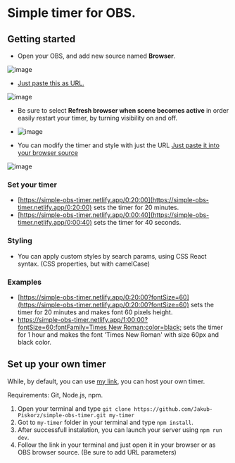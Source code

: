 # Simple timer for OBS.

## Getting started
- Open your OBS, and add new source named **Browser**.

![image](https://github.com/Jakub-Piskorz/simple-obs-timer/assets/54907055/46cac22e-dc26-450f-9e7b-196a0c817cbc)

- [Just paste this as URL.](https://simple-obs-timer.netlify.app/0:01:00?color=black;fontSize=60;fontWeight=600;)

![image](https://github.com/Jakub-Piskorz/simple-obs-timer/assets/54907055/aceb543d-2d76-42e9-a1cf-68439bff3733)

- Be sure to select **Refresh browser when scene becomes active** in order easily restart your timer, by turning visibility on and off.

- ![image](https://github.com/Jakub-Piskorz/simple-obs-timer/assets/54907055/ea34e507-ba3f-4390-8924-fbac3bd01cb6)

- You can modify the timer and style with just the URL
[Just paste it into your browser source ](https://simple-obs-timer.netlify.app/0:01:00?color=black;fontSize=60;fontWeight=600;)

![image](https://github.com/Jakub-Piskorz/simple-obs-timer/assets/54907055/2fb4c036-d9b1-4d0a-b613-9715b3f4d937)



### Set your timer

- [https://simple-obs-timer.netlify.app/0:20:00](https://simple-obs-timer.netlify.app/0:20:00) sets the timer for 20 minutes.
- [https://simple-obs-timer.netlify.app/0:00:40](https://simple-obs-timer.netlify.app/0:00:40) sets the timer for 40 seconds.

### Styling

- You can apply custom styles by search params, using CSS React syntax. (CSS properties, but with camelCase)

### Examples

- [https://simple-obs-timer.netlify.app/0:20:00?fontSize=60](https://simple-obs-timer.netlify.app/0:20:00?fontSize=60) sets the timer for 20 minutes and makes font 60 pixels height.
- [https://simple-obs-timer.netlify.app/1:00:00?fontSize=60;fontFamily=Times New Roman;color=black;](https://simple-obs-timer.netlify.app/1:00:00?fontSize=60;fontFamily=Times%20New%20Roman;color=black;) sets the timer for 1 hour and makes the font 'Times New Roman' with size 60px and black color.

## Set up your own timer
While, by default, you can use [my link](https://simple-obs-timer.netlify.app/0:20:00), you can host your own timer.

Requirements: Git, Node.js, npm.

1. Open your terminal and type `git clone https://github.com/Jakub-Piskorz/simple-obs-timer.git my-timer`
2. Got to `my-timer` folder in your terminal and type `npm install`.
3. After successfull instalation, you can launch your server using `npm run dev`.
4. Follow the link in your terminal and just open it in your browser or as OBS browser source. (Be sure to add URL parameters)
